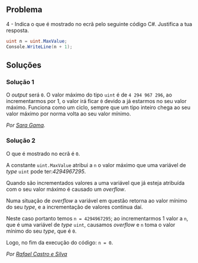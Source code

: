 ## Problema

4 - Indica o que é mostrado no ecrã pelo seguinte código C#. Justifica a tua
resposta.

```cs
uint n = uint.MaxValue;
Console.WriteLine(n + 1);
```

## Soluções

### Solução 1

O _output_ será `0`. O valor máximo do tipo `uint` é de `4 294 967 296`, ao 
incrementarmos por 1, o valor irá ficar `0` devido a já estarmos no seu valor 
máximo. Funciona como um ciclo, sempre que um tipo inteiro chega ao seu valor
máximo por norma volta ao seu valor mínimo.

*Por [Sara Gama](https://github.com/serapinta).*

### Solução 2

O que é mostrado no ecrã é `0`.

A constante `uint.MaxValue` atribui a `n` o 
valor máximo que uma variável de _type_ `uint` pode ter:_4294967295_.

Quando são incrementados valores a uma variável 
que já esteja atribuída com o seu valor máximo é causado um _overflow_.

Numa situação de _overflow_ a variável em questão retorna ao valor 
mínimo do seu _type_, e a incrementação de valores continua daí.

Neste caso portanto temos `n = 4294967295`; ao incrementarmos 1 valor a `n`,
que é uma variável de _type_ `uint`, 
causamos _overflow_ e `n` toma o valor mínimo do seu _type_, que é `0`.

Logo, no fim da execução do código: `n = 0`.

*Por [Rafael Castro e Silva](https://github.com/RafaelCS-Aula)*